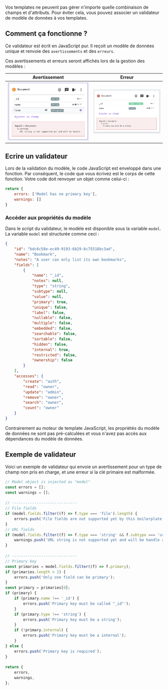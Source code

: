 Vos templates ne peuvent pas gérer n'importe quelle combinaison de champs et d'attributs.
Pour éviter cela, vous pouvez associer un validateur de modèle de données à vos templates.

## Comment ça fonctionne ?

Ce validateur est écrit en JavaScript pur. Il reçoit un modèle de données unique et renvoie des `avertissements` et des `erreurs`.

Ces avertissements et erreurs seront affichés lors de la gestion des modèles :

| Avertissement | Erreur |
| --- | --- |
| ![Validator - Warning](../../assets/validation-warning.png 'Validation warning') | ![Validator - Error](../../assets/validation-error.png 'Validation error') |

## Ecrire un validateur

Lors de la validation du modèle, le code JavaScript est enveloppé dans une fonction. Par conséquent, le code que vous écrivez est le corps de cette fonction.
Votre code doit renvoyer un objet comme celui-ci :

```javascript
return {
    errors: ['Model has no primary key'],
    warnings: []
}
```

### Accéder aux propriétés du modèle

Dans le script du validateur, le modèle est disponible sous la variable `model`.
La variable `model` est structurée comme ceci :

```json
{
    "id": "bdc6c58e-ec49-9193-6b29-6c75518bc3ad",
    "name": "Bookmark",
    "notes": "A user can only list its own bookmarks",
    "fields": [
        {
            "name": "_id",
            "notes": null,
            "type": "string",
            "subtype": null,
            "value": null,
            "primary": true,
            "unique": false,
            "label": false,
            "nullable": false,
            "multiple": false,
            "embedded": false,
            "searchable": false,
            "sortable": false,
            "hidden": false,
            "internal": true,
            "restricted": false,
            "ownership": false
        }
    ],
    "accesses": {
        "create": "auth",
        "read": "owner",
        "update": "admin",
        "remove": "owner",
        "search": "owner",
        "count": "owner"
    }
}
```

Contrairement au moteur de template JavaScript, les propriétés du modèle de données ne sont pas pré-calculées et vous n'avez pas accès aux dépendances du modèle de données.

## Exemple de validateur

Voici un exemple de validateur qui envoie un avertissement pour un type de champ non pris en charge, et une erreur si la clé primaire est malformée.

```javascript
// Model object is injected as "model"
const errors = [];
const warnings = [];

// -----------------------------
// File fields
if (model.fields.filter((f) => f.type === 'file').length) {
    errors.push('File fields are not supported yet by this boilerplate');
}
// URL fields
if (model.fields.filter((f) => f.type === 'string' && f.subtype === 'url').length) {
    warnings.push('URL string is not supported yet and will be handle as default string');
}

// -----------------------------
// Primary key
const primaries = model.fields.filter((f) => f.primary);
if (primaries.length > 1) {
    errors.push('Only one field can be primary');
}
const primary = primaries[0];
if (primary) {
    if (primary.name !== '_id') {
        errors.push('Primary key must be called "_id"');
    }
    if (primary.type !== 'string') {
        errors.push('Primary key must be a string');
    }
    if (!primary.internal) {
        errors.push('Primary key must be a internal');
    }
} else {
    errors.push('Primary key is required');
}

return {
    errors,
    warnings,
};
```
